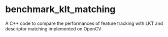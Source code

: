 # benchmark_klt_matching
A C++ code to compare the performances of feature tracking with LKT and descriptor matching implemented on OpenCV

